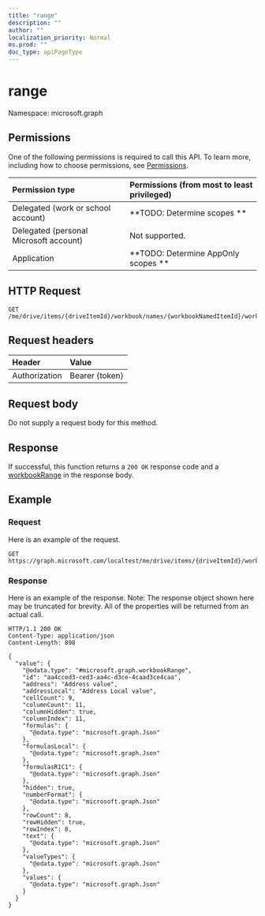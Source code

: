 ```yaml
---
title: "range"
description: ""
author: ""
localization_priority: Normal
ms.prod: ""
doc_type: apiPageType
---
```


# range

Namespace: microsoft.graph



## Permissions
One of the following permissions is required to call this API. To learn more, including how to choose permissions, see [Permissions](/concepts/permissions-reference.md).

|Permission type|Permissions (from most to least privileged)|
|:---|:---|
|Delegated (work or school account)|**TODO: Determine scopes **|
|Delegated (personal Microsoft account)|Not supported.|
|Application|**TODO: Determine AppOnly scopes **|

## HTTP Request
<!-- {
  "blockType": "ignored"
}
-->
``` http
GET /me/drive/items/{driveItemId}/workbook/names/{workbookNamedItemId}/worksheet/tables/{workbookTableId}/columns/{workbookTableColumnId}/range
```

## Request headers
|Header|Value|
|:---|:---|
|Authorization|Bearer {token}|

## Request body
Do not supply a request body for this method.

## Response
If successful, this function returns a `200 OK` response code and a [workbookRange](../resources/workbookrange.md) in the response body.

## Example

### Request
Here is an example of the request.
<!-- {
  "blockType": "request",
  "name": "workbooktablecolumn_range"
}
-->
``` http
GET https://graph.microsoft.com/localtest/me/drive/items/{driveItemId}/workbook/names/{workbookNamedItemId}/worksheet/tables/{workbookTableId}/columns/{workbookTableColumnId}/range
```

### Response
Here is an example of the response. Note: The response object shown here may be truncated for brevity. All of the properties will be returned from an actual call.
<!-- {
  "blockType": "response",
  "truncated": true,
  "@odata.type": "microsoft.graph.workbookrange"
}
-->
``` http
HTTP/1.1 200 OK
Content-Type: application/json
Content-Length: 898

{
  "value": {
    "@odata.type": "#microsoft.graph.workbookRange",
    "id": "aa4cced3-ced3-aa4c-d3ce-4caad3ce4caa",
    "address": "Address value",
    "addressLocal": "Address Local value",
    "cellCount": 9,
    "columnCount": 11,
    "columnHidden": true,
    "columnIndex": 11,
    "formulas": {
      "@odata.type": "microsoft.graph.Json"
    },
    "formulasLocal": {
      "@odata.type": "microsoft.graph.Json"
    },
    "formulasR1C1": {
      "@odata.type": "microsoft.graph.Json"
    },
    "hidden": true,
    "numberFormat": {
      "@odata.type": "microsoft.graph.Json"
    },
    "rowCount": 8,
    "rowHidden": true,
    "rowIndex": 8,
    "text": {
      "@odata.type": "microsoft.graph.Json"
    },
    "valueTypes": {
      "@odata.type": "microsoft.graph.Json"
    },
    "values": {
      "@odata.type": "microsoft.graph.Json"
    }
  }
}
```

